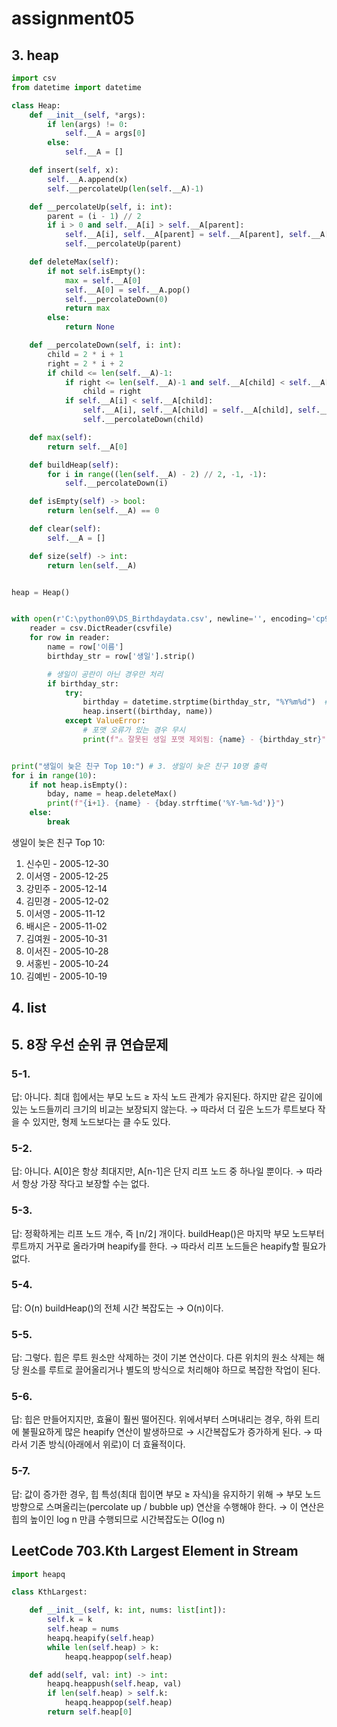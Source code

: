 # assignment05

## 3. heap
```python
import csv
from datetime import datetime

class Heap:
    def __init__(self, *args):
        if len(args) != 0:
            self.__A = args[0]
        else:
            self.__A = []

    def insert(self, x):
        self.__A.append(x)
        self.__percolateUp(len(self.__A)-1)

    def __percolateUp(self, i: int):
        parent = (i - 1) // 2
        if i > 0 and self.__A[i] > self.__A[parent]:
            self.__A[i], self.__A[parent] = self.__A[parent], self.__A[i]
            self.__percolateUp(parent)

    def deleteMax(self):
        if not self.isEmpty():
            max = self.__A[0]
            self.__A[0] = self.__A.pop()
            self.__percolateDown(0)
            return max
        else:
            return None

    def __percolateDown(self, i: int):
        child = 2 * i + 1
        right = 2 * i + 2
        if child <= len(self.__A)-1:
            if right <= len(self.__A)-1 and self.__A[child] < self.__A[right]:
                child = right
            if self.__A[i] < self.__A[child]:
                self.__A[i], self.__A[child] = self.__A[child], self.__A[i]
                self.__percolateDown(child)

    def max(self):
        return self.__A[0]

    def buildHeap(self):
        for i in range((len(self.__A) - 2) // 2, -1, -1):
            self.__percolateDown(i)

    def isEmpty(self) -> bool:
        return len(self.__A) == 0

    def clear(self):
        self.__A = []

    def size(self) -> int:
        return len(self.__A)


heap = Heap()


with open(r'C:\python09\DS_Birthdaydata.csv', newline='', encoding='cp949') as csvfile: # 2. CSV 파일 열기 (공란 생일은 제외)
    reader = csv.DictReader(csvfile)
    for row in reader:
        name = row['이름']
        birthday_str = row['생일'].strip()

        # 생일이 공란이 아닌 경우만 처리
        if birthday_str:
            try:
                birthday = datetime.strptime(birthday_str, "%Y%m%d")  # 8자리 포맷
                heap.insert((birthday, name))
            except ValueError:
                # 포맷 오류가 있는 경우 무시
                print(f"⚠ 잘못된 생일 포맷 제외됨: {name} - {birthday_str}")


print("생일이 늦은 친구 Top 10:") # 3. 생일이 늦은 친구 10명 출력
for i in range(10):
    if not heap.isEmpty():
        bday, name = heap.deleteMax()
        print(f"{i+1}. {name} - {bday.strftime('%Y-%m-%d')}")
    else:
        break
```

생일이 늦은 친구 Top 10:
1. 신수민 - 2005-12-30
2. 이서영 - 2005-12-25
3. 강민주 - 2005-12-14
4. 김민경 - 2005-12-02
5. 이서영 - 2005-11-12
6. 배시은 - 2005-11-02
7. 김여원 - 2005-10-31
8. 이서진 - 2005-10-28
9. 서홍빈 - 2005-10-24
10. 김예빈 - 2005-10-19

## 4. list

## 5. 8장 우선 순위 큐 연습문제
### 5-1. 
답: 아니다.
최대 힙에서는 부모 노드 ≥ 자식 노드 관계가 유지된다.
하지만 같은 깊이에 있는 노드들끼리 크기의 비교는 보장되지 않는다.
→ 따라서 더 깊은 노드가 루트보다 작을 수 있지만, 형제 노드보다는 클 수도 있다.

### 5-2. 
답: 아니다.
A[0]은 항상 최대지만, A[n-1]은 단지 리프 노드 중 하나일 뿐이다.
→ 따라서 항상 가장 작다고 보장할 수는 없다.

### 5-3.
답: 정확하게는 리프 노드 개수, 즉 ⌊n/2⌋ 개이다.
buildHeap()은 마지막 부모 노드부터 루트까지 거꾸로 올라가며 heapify를 한다.
→ 따라서 리프 노드들은 heapify할 필요가 없다.

### 5-4.
답: O(n)
buildHeap()의 전체 시간 복잡도는 → O(n)이다.

### 5-5. 
답: 그렇다.
힙은 루트 원소만 삭제하는 것이 기본 연산이다.
다른 위치의 원소 삭제는 해당 원소를 루트로 끌어올리거나 별도의 방식으로 처리해야 하므로 복잡한 작업이 된다.

### 5-6. 
답: 힙은 만들어지지만, 효율이 훨씬 떨어진다.
위에서부터 스며내리는 경우, 하위 트리에 불필요하게 많은 heapify 연산이 발생하므로
→ 시간복잡도가 증가하게 된다.
→ 따라서 기존 방식(아래에서 위로)이 더 효율적이다.

### 5-7. 
답:
값이 증가한 경우, 힙 특성(최대 힙이면 부모 ≥ 자식)을 유지하기 위해
→ 부모 노드 방향으로 스며올리는(percolate up / bubble up) 연산을 수행해야 한다.
→ 이 연산은 힙의 높이인 log n 만큼 수행되므로 시간복잡도는 O(log n)


## LeetCode 703.Kth Largest Element in Stream
```python
import heapq

class KthLargest:

    def __init__(self, k: int, nums: list[int]):
        self.k = k
        self.heap = nums
        heapq.heapify(self.heap)
        while len(self.heap) > k:
            heapq.heappop(self.heap)

    def add(self, val: int) -> int:
        heapq.heappush(self.heap, val)
        if len(self.heap) > self.k:
            heapq.heappop(self.heap)
        return self.heap[0]

```
